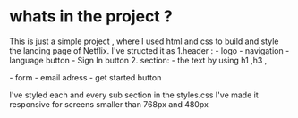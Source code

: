 # whats in the project ?
This is just a simple project , where I used html and css to build and style the landing page of Netflix.
I've structed it as 
        1.header :
            - logo
            - navigation 
                 - language button
                 - Sign In button
        2. section:
             - the text by using  h1 ,h3 , <p>
             - form
                 - email adress 
                 - get started button

I've styled each and every sub section in the styles.css
I've made it responsive for screens smaller than 768px and 480px 
                 
